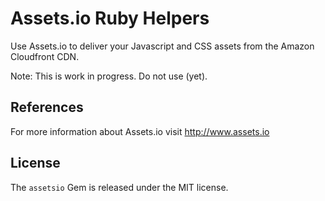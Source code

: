 # Assets.io Ruby Helpers

Use Assets.io to deliver your Javascript and CSS assets from the
Amazon Cloudfront CDN.

Note: This is work in progress. Do not use (yet).

## References

For more information about Assets.io visit <http://www.assets.io>

## License

The `assetsio` Gem is released under the MIT license.
